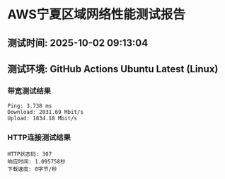 # AWS宁夏区域网络性能测试报告
## 测试时间: 2025-10-02 09:13:04
## 测试环境: GitHub Actions Ubuntu Latest (Linux)

### 带宽测试结果
```
Ping: 3.738 ms
Download: 2031.69 Mbit/s
Upload: 1834.18 Mbit/s
```

### HTTP连接测试结果
```
HTTP状态码: 307
响应时间: 1.095758秒
下载速度: 0字节/秒
```

